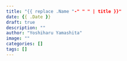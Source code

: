 ```yaml
---
title: "{{ replace .Name "-" " " | title }}"
date: {{ .Date }}
draft: true
description: ""
author: "Yoshiharu Yamashita"
image: ""
categories: []
tags: []
---
```


